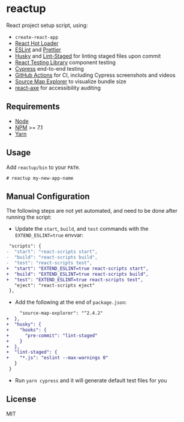 # reactup

React project setup script, using:

- `create-react-app`
- [React Hot Loader](https://github.com/gaearon/react-hot-loader)
- [ESLint](https://eslint.org/) and [Prettier](https://prettier.io/)
- [Husky](https://github.com/typicode/husky) and [Lint-Staged](https://github.com/okonet/lint-staged) for linting staged files upon commit
- [React Testing Library](https://testing-library.com/react) component testing
- [Cypress](https://www.cypress.io/) end-to-end testing
- [GitHub Actions](https://github.com/features/actions) for CI, including Cypress screenshots and videos
- [Source Map Explorer](https://github.com/danvk/source-map-explorer) to visualize bundle size
- [react-axe](https://github.com/dequelabs/react-axe) for accessibility auditing

## Requirements

- [Node][node]
- [NPM][npm] >= 7.1
- [Yarn][yarn]

## Usage

Add `reactup/bin` to your `PATH`.

```
# reactup my-new-app-name
```

## Manual Configuration

The following steps are not yet automated, and need to be done after running the script:

- Update the `start`, `build`, and `test` commands with the `EXTEND_ESLINT=true` envvar:

```diff
 "scripts": {
-  "start": "react-scripts start",
-  "build": "react-scripts build",
-  "test": "react-scripts test",
+  "start": "EXTEND_ESLINT=true react-scripts start",
+  "build": "EXTEND_ESLINT=true react-scripts build",
+  "test": "EXTEND_ESLINT=true react-scripts test",
   "eject": "react-scripts eject"
 },
```

- Add the following at the end of `package.json`:

```diff
     "source-map-explorer": "^2.4.2"
+  },
+  "husky": {
+    "hooks": {
+      "pre-commit": "lint-staged"
+    }
+  },
+  "lint-staged": {
+    "*.js": "eslint --max-warnings 0"
   }
 }
```

- Run `yarn cypress` and it will generate default test files for you

## License

MIT

[node]: https://nodejs.org/
[npm]: https://npmjs.com
[prettier]: https://prettier.io/
[yarn]: https://yarnpkg.com/en/docs/install
